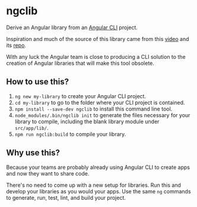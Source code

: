 # ngclib
Derive an Angular library from an [Angular CLI](https://cli.angular.io/) project.

Inspiration and much of the source of this library came from this [video](https://youtu.be/K4YMmwxGKjY) and its [repo](https://github.com/juristr/ngx-tabs-libdemo).

With any luck the Angular team is close to producing a CLI solution to the creation of Angular libraries that will make this tool obsolete.

## How to use this?

1. `ng new my-library` to create your Angular CLI project.
1. `cd my-library` to go to the folder where your CLI project is contained.
1. `npm install --save-dev ngclib` to install this command line tool.
1. `node_modules/.bin/ngclib init` to generate the files necessary for your library to compile, including the blank library module under `src/app/lib/`.
1. `npm run ngclib:build` to compile your library.

## Why use this?

Because your teams are probably already using Angular CLI to create apps and now they want to share code.

There's no need to come up with a new setup for libraries. Run this and develop your libraries as you would your apps. Use the same `ng` commands to generate, run, test, lint, and build your project.
